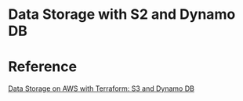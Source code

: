 # Data Storage with S2 and Dynamo DB



# Reference

[Data Storage on AWS with Terraform: S3 and Dynamo DB](https://www.packtpub.com/product/learn-terraform-for-cloud-infrastructures-video/9781838982959)